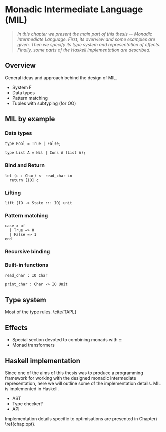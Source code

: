 # Monadic Intermediate Language (MIL)

> *In this chapter we present the main part of this thesis -- Monadic
> Intermediate Language. First, its overview and some examples are given. Then
> we specify its type system and representation of effects. Finally, some parts
> of the Haskell implementation are described.*

## Overview

General ideas and approach behind the design of MIL.

* System F
* Data types
* Pattern matching
* Tuples with subtyping (for OO)

## MIL by example

### Data types

~~~
type Bool = True | False;

type List A = Nil | Cons A (List A);
~~~

### Bind and Return

~~~
let (c : Char) <- read_char in
  return [IO] c
~~~

### Lifting

~~~
lift [IO -> State ::: IO] unit
~~~

### Pattern matching

~~~
case x of
  | True => 0
  | False => 1
end
~~~

### Recursive binding

### Built-in functions

~~~
read_char : IO Char

print_char : Char -> IO Unit
~~~

## Type system

Most of the type rules.
\cite{TAPL}

## Effects

* Special section devoted to combining monads with :::
* Monad transformers

## Haskell implementation

Since one of the aims of this thesis was to produce a programming framework for
working with the designed monadic intermediate representation, here we will
outline some of the implementation details. MIL is implemented in Haskell.

* AST
* Type checker?
* API

Implementation details specific to optimisations are presented in Chapter\ \ref{chap:opt}.

